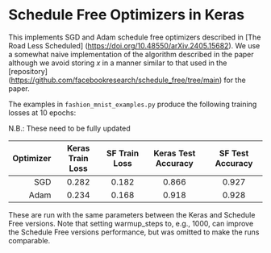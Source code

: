 # Schedule Free Optimizers in Keras

This implements SGD and Adam schedule free optimizers described in
[The Road Less Scheduled]
(https://doi.org/10.48550/arXiv.2405.15682). We use a somewhat naive
implementation of the algorithm described in the paper although we
avoid storing *x* in a manner similar to that used in the [repository]
(https://github.com/facebookresearch/schedule_free/tree/main) for the
paper.

The examples in `fashion_mnist_examples.py` produce the following
training losses at 10 epochs:

N.B.: These need to be fully updated

|  Optimizer  | Keras Train Loss | SF Train Loss| Keras Test Accuracy | SF Test Accuracy |
| -----------:|:----------------:|:------------:|:-------------------:|:----------------:|
|         SGD |       0.282      |     0.182    |        0.866        |     0.927       |
|        Adam |       0.234      |     0.168    |        0.918        |     0.928       |       

These are run with the same parameters between the Keras and Schedule
Free versions. Note that setting warmup_steps to, e.g., 1000, can
improve the Schedule Free versions performance, but was omitted to make
the runs comparable.